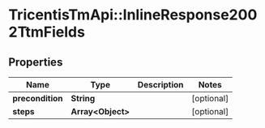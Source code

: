 # TricentisTmApi::InlineResponse2002TtmFields

## Properties
Name | Type | Description | Notes
------------ | ------------- | ------------- | -------------
**precondition** | **String** |  | [optional] 
**steps** | **Array&lt;Object&gt;** |  | [optional] 

